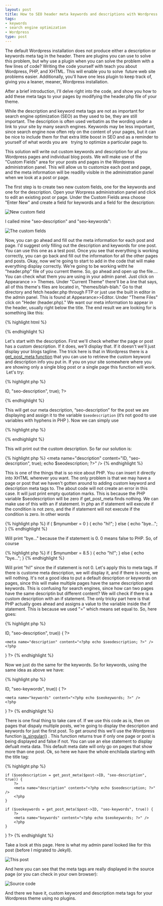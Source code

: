 ```yaml
---
layout: post
title: How to SEO header meta keywords and descriptions with Wordpress
tags:
- keywords
- search engine optimization
- Wordpress
type: post
---
```

The default Wordpress installation does not produce either a description or keywords meta tag in the header. There are
plugins you can use to solve this problem, but why use a plugin when you can solve the problem with a few lines of code?
Writing the code yourself with teach you about Wordpress, PHP, and XHTML. This will enable you to solve  future web site
problems easier. Additionally, you'll have one less plugin to keep track of, giving you a leaner, meaner, Wordpress
installation.

After a brief introduction, I'll delve right into the code, and show you how to add these meta tags to your pages by
modifying the header.php file of your theme.

While the description and keyword meta tags are not as important for search engine optimization (SEO) as they used to
be, they are still important. The description is often used verbatim as the wording under a link to your site by many
search engines. Keywords may be less important, since search engine now often rely on the content of your pages, but it
can be nice to include them for that extra little boost in SEO and as a reminder to yourself of what words you are  
trying to optimize a particular page to.

This solution will write out custom keywords and description for all you Wordpress pages and individual blog posts. We
will make use of the "Custom Fields" area for your posts and pages in the Wordpress administration panel. This will
allow us to customize each post and page, and the meta information will be readilly visible in the administration panel
when we look at a post or page.


The first step is to create two new custom fields, one for the keywords and one for the description. Open your Worpress
administration panel and click to edit an existing post or page. Under the Custom Fields area choose "Enter New" and
create a field for keywords and a field for the description:

![New custom field](http://img.netlumination.com/new-custom-field.jpg)

I called mine "seo-description" and "seo-keywords":  

![The custom fields](http://img.netlumination.com/the-custom-fields.jpg)

Now, you can go ahead and fill out the meta information for each post and page. I'd suggest only filling out the
description and keywords for one post. You can use this one as a test post. Once you see that everything is working
correctly, you can go back and fill out the information for all the other pages and posts.  Okay, now we're going to
start to add in the code that will make everything display correctly. We're going to be working witht he "header.php"
file of you current theme. So, go ahead and open up the file.... You can check what them you are using in your admin
panel. Just click on Appearance &gt;&gt; Themes. Under "Current Theme" there'll be a line that says, all of this theme's
files are located in, "themes/blah-blah." Go to that directory and fetch header.php through FTP or just use the built in
editor in the admin panel. This is found at Appearance&gt;&gt;Editor. Under "Theme Files" click on "Heder (header.php)."
We want our meta information to appear in the header, usually right below the title. The end result we are looking for
is something like this:

{% highlight html %}
<title>Your Blogs Title</title>
<meta name="description" content="[your custom description for this page]" />
<meta name="keywords" content="[your custom keywords for this page]" />
{% endhighlight %}

Let's start with the description. First we'll check whether the page or post has a custom description. If it does, we'll
display that. If it doesn't we'll just display your blogs tagline. The trick here is that in Wordpress there is a
[get_post_meta function](http://codex.wordpress.org/Function_Reference/get_post_meta) that you can use to
retrieve the custom keyword and description info you put in. If you on your site somewhere where you are showing only a
single blog post or a single page this function will work.  Let's try:

{% highlight php %}
<?php $seodescription = get_post_meta($post->ID, "seo-description", true); ?>
{% endhighlight %}

This will get our meta description, “seo-description” for the post we are displaying and assign it to the variable
`$seodescription` (it’s not good to use variables with hyphens in PHP ). Now we can simply use

{% highlight php %}
<?php echo $seodescription; ?>
{% endhighlight %}

This will print out the custom description. So far our solution is:

{% highlight php %}
<meta name="description" content="<?php
    $seodescription = get_post_meta($post->ID, "seo-description", true);
    echo $seodescription;
  ?>" />
{% endhighlight %}

This is one of the things that is so nice about PHP. You can insert it directly into XHTML wherever you want.  The only
problem is that we may have a page or post that we haven't gotten around to adding custom keyword and description meta
tags to. The about code will not create an error in this case. It will just print empty quotation marks. This is because
the PHP variable $seodescription will be zero if get_post_meta finds nothing. We can make use of this with an if
statement. In php an if statement will execute if the condition is not zero, and the if statement will not execute if
the condition is zero.  In other words

{% highlight php %}
if ( $mynumber = 0 ) {
    echo "hi!";
} else {
    echo "bye...";
}
{% endhighlight %}

Will print "bye..." because the if statement is 0. 0 means false to PHP. So, of course

{% highlight php %}
if ( $mynumber = 8.5 ) {
    echo "hi!";
} else {
    echo "bye...";
}
{% endhighlight %}

Will print "hi!" since the if statement is not 0.  Let's apply this to meta tags. If there is custome meta description,
we will display it, and if there is none, we will nothing. It's not a good idea to put a default description or keywords
on pages, since this will make multiple pages have the same description and keywords. This is confusing for search
engines, since how can two pages have the same descriptin but different content? We will check if there is a custom
description with an if statement. The only tricky part here is that PHP actually goes ahead and assigns a value to the
variable inside the if statement. This is because we used "=" which means set equal to. So, here goes:

{% highlight php %}
<?php
if ($seodescription = get_post_meta($post->ID, "seo-description", true)) {
    ?>
    <meta name="description" content="<?php echo $seodescription; ?>" />
    <?php
} ?>
{% endhighlight %}

Now we just do the same for the keywords. So for keywords, using the same idea as above we have:

{% highlight php %}
<?php
if ($seokeywords = get_post_meta($post->ID, "seo-keywords", true)) {
    ?>
    <meta name="keywords" content="<?php echo $seokeywords; ?>" />
    <?php
} ?>
{% endhighlight %}

There is one final thing to take care of. If we use this code as is, then on pages that dispaly multiple posts, we're
going to display the description and keywords for just the first post. To get around this we'll use the Wordpress
function <a href="http://codex.wordpress.org/Function_Reference/is_singular">is_singular()</a> . This function returns
true if only one page or post is being displayed and false if not. You can use an else statement to display defualt meta
data. This default meta date will only go on pages that show more than one post.  Ok, so here we have the whole
enchilada starting with the title tag:

{% highlight php %}
<title>CODE-TO-DISPLAY-MY-BLOG-NAME</title>
<?php
if ( is_singular() ) {

    if ($seodescription = get_post_meta($post->ID, "seo-description", true)) {
        ?>
        <meta name="description" content="<?php echo $seodescription; ?>" />
        <?php
    }

    if ($seokeywords = get_post_meta($post->ID, "seo-keywords", true)) {
        ?>
        <meta name="keywords" content="<?php echo $seokeywords; ?>" />
        <?php
    }

}
?>
{% endhighlight %}


Take a look at this page. Here is what my admin panel looked like for this post (before I migrated to Jekyll).

![This post](http://img.netlumination.com/this-post.jpg)

And here you can see that the meta tags are really displayed in the source page (or you can check in your own browser):

![Source code](http://img.netlumination.com/source-code.jpg)

And there we have it, custom keyword and description meta tags for your Wordpress theme using no plugins.
